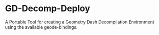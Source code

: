 # GD-Decomp-Deploy
A Portable Tool for creating a Geometry Dash Decompilation Environment using the available geode-bindings.
